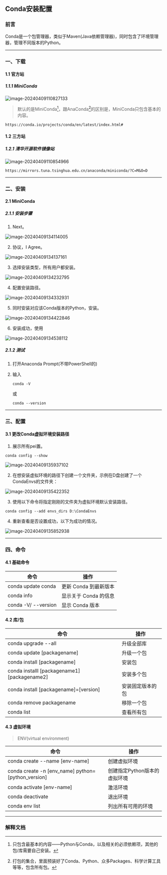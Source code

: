 ## Conda安装配置

### 前言

Conda是一个包管理器，类似于Maven(Java依赖管理器)，同时包含了环境管理器，管理不同版本的Python。



---



### 一、下载

#### 1.1 官方站

##### 1.1.1 MiniConda

![image-20240409110827133](https://typora-picture-zhao.oss-cn-beijing.aliyuncs.com/Typora/image-20240409110827133.png)

> 默认的是MiniConda[^1]，跟AnaConda[^2]的区别是，MiniConda只包含基本的内容。

```http
https://conda.io/projects/conda/en/latest/index.html#
```





#### 1.2 三方站

##### 1.2.1 清华开源软件镜像站

![image-20240409110854966](https://typora-picture-zhao.oss-cn-beijing.aliyuncs.com/Typora/image-20240409110854966.png)

```http
https://mirrors.tuna.tsinghua.edu.cn/anaconda/miniconda/?C=M&O=D
```



---



### 二、安装

#### 2.1 MiniConda

##### 2.1.1 安装步骤

1. Next。

![image-20240409134114005](https://typora-picture-zhao.oss-cn-beijing.aliyuncs.com/Typora/image-20240409134114005.png)

2. 协议，I Agree。

![image-20240409134137161](https://typora-picture-zhao.oss-cn-beijing.aliyuncs.com/Typora/image-20240409134137161.png)

3. 选择安装类型，所有用户都安装。

![image-20240409134232795](https://typora-picture-zhao.oss-cn-beijing.aliyuncs.com/Typora/image-20240409134232795.png)

4. 配置安装路径。

![image-20240409134332931](https://typora-picture-zhao.oss-cn-beijing.aliyuncs.com/Typora/image-20240409134332931.png)

5. 同时安装对应该Conda版本的Python，安装。

![image-20240409134422846](https://typora-picture-zhao.oss-cn-beijing.aliyuncs.com/Typora/image-20240409134422846.png)

6. 安装成功，使用	

![image-20240409134538112](https://typora-picture-zhao.oss-cn-beijing.aliyuncs.com/Typora/image-20240409134538112.png)



##### 2.1.2 测试

1. 打开Anaconda Prompt(不带PowerShell的)

2. 输入

   ```shell
   conda -V
   ```

   或

   ```shell
   conda --version
   ```

   



---



### 三、配置

#### 3.1 更改Conda虚拟环境安装路径

1. 展示所有pei置。

```shell
conda config --show
```

![image-20240409135937102](https://typora-picture-zhao.oss-cn-beijing.aliyuncs.com/Typora/image-20240409135937102.png)

2. 在想安装虚拟环境的路径下创建一个文件夹，示例在D盘创建了一个CondaEnvs的文件夹：

![image-20240409135422352](https://typora-picture-zhao.oss-cn-beijing.aliyuncs.com/Typora/image-20240409135422352.png)

3. 使用以下命令将指定刚刚的文件夹为虚拟环境默认安装路径。

```shell
conda config --add envs_dirs D:\CondaEnvs
```

4. 重新查看是否设置成功，以下为成功的情况。

![image-20240409135852938](https://typora-picture-zhao.oss-cn-beijing.aliyuncs.com/Typora/image-20240409135852938.png)











---



### 四、命令

#### 4.1 基础命令

| 命令                | 操作                  |
| ------------------- | --------------------- |
| conda update conda  | 更新 Conda 到最新版本 |
| conda info          | 显示关于 Conda 的信息 |
| conda -V/ --version | 显示 Conda 版本       |





#### 4.2 库/包

| 命令                                         | 操作             |
| -------------------------------------------- | ---------------- |
| conda upgrade --all                          | 升级全部库       |
| conda update [packagename]                   | 升级一个包       |
| conda install [packagename]                  | 安装包           |
| conda installl [packagename1] [packagename2] | 安装多个包       |
| conda install [packagename]=[version]        | 安装固定版本的包 |
| conda remove packagename                     | 移除一个包       |
| conda list                                   | 查看所有包       |





#### 4.3 虚拟环境

> ENV(virtual environment)

| 命令                                               | 操作                         |
| -------------------------------------------------- | ---------------------------- |
| conda create --name [env-name]                     | 创建虚拟环境                 |
| conda create -n [env_name] python=[python_version] | 创建指定Python版本的虚拟环境 |
| conda activate [env-name]                          | 激活环境                     |
| conda deactivate                                   | 退出环境                     |
| conda env list                                     | 列出所有可用的环境           |



----



### 解释文档

[^1]:只包含最基本的内容——Python与Conda，以及相关的必须依赖项，其他的包/库需要自己安装。
[^2]:打包的集合，里面预装好了Conda、Python、众多Packages、科学计算工具等等，包含所有包。
